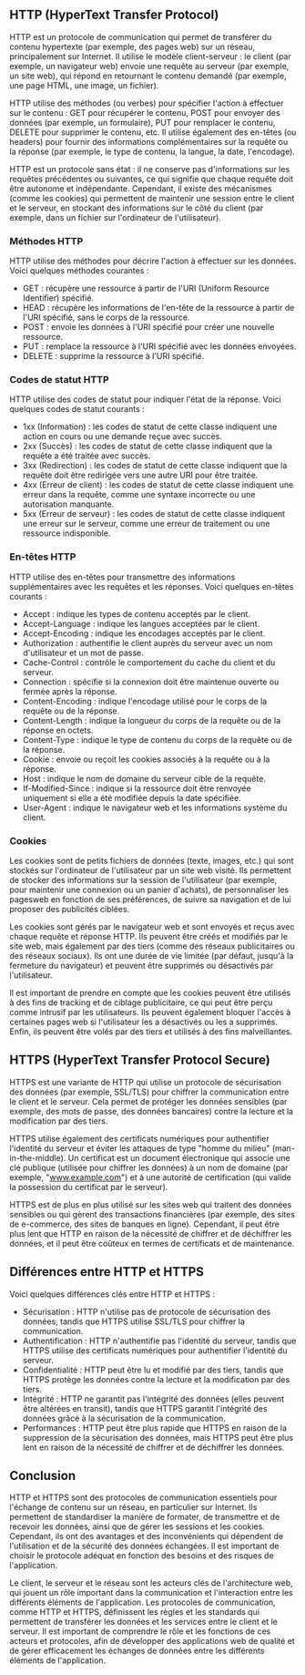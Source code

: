
## HTTP (HyperText Transfer Protocol)

HTTP est un protocole de communication qui permet de transférer du contenu hypertexte (par exemple, des pages web) sur un réseau, principalement sur Internet. Il utilise le modèle client-serveur : le client (par exemple, un navigateur web) envoie une requête au serveur (par exemple, un site web), qui répond en retournant le contenu demandé (par exemple, une page HTML, une image, un fichier).

HTTP utilise des méthodes (ou verbes) pour spécifier l'action à effectuer sur le contenu : GET pour récupérer le contenu, POST pour envoyer des données (par exemple, un formulaire), PUT pour remplacer le contenu, DELETE pour supprimer le contenu, etc. Il utilise également des en-têtes (ou headers) pour fournir des informations complémentaires sur la requête ou la réponse (par exemple, le type de contenu, la langue, la date, l'encodage).

HTTP est un protocole sans état : il ne conserve pas d'informations sur les requêtes précédentes ou suivantes, ce qui signifie que chaque requête doit être autonome et indépendante. Cependant, il existe des mécanismes (comme les cookies) qui permettent de maintenir une session entre le client et le serveur, en stockant des informations sur le côté du client (par exemple, dans un fichier sur l'ordinateur de l'utilisateur).


### Méthodes HTTP

HTTP utilise des méthodes pour décrire l'action à effectuer sur les données. Voici quelques méthodes courantes :

- GET : récupère une ressource à partir de l'URI (Uniform Resource Identifier) spécifié.
- HEAD : récupère les informations de l'en-tête de la ressource à partir de l'URI spécifié, sans le corps de la ressource.
- POST : envoie les données à l'URI spécifié pour créer une nouvelle ressource.
- PUT : remplace la ressource à l'URI spécifié avec les données envoyées.
- DELETE : supprime la ressource à l'URI spécifié.

### Codes de statut HTTP

HTTP utilise des codes de statut pour indiquer l'état de la réponse. Voici quelques codes de statut courants :

- 1xx (Information) : les codes de statut de cette classe indiquent une action en cours ou une demande reçue avec succès.
- 2xx (Succès) : les codes de statut de cette classe indiquent que la requête a été traitée avec succès.
- 3xx (Redirection) : les codes de statut de cette classe indiquent que la requête doit être redirigée vers une autre URI pour être traitée.
- 4xx (Erreur de client) : les codes de statut de cette classe indiquent une erreur dans la requête, comme une syntaxe incorrecte ou une autorisation manquante.
- 5xx (Erreur de serveur) : les codes de statut de cette classe indiquent une erreur sur le serveur, comme une erreur de traitement ou une ressource indisponible.

### En-têtes HTTP

HTTP utilise des en-têtes pour transmettre des informations supplémentaires avec les requêtes et les réponses. Voici quelques en-têtes courants :

- Accept : indique les types de contenu acceptés par le client.
- Accept-Language : indique les langues acceptées par le client.
- Accept-Encoding : indique les encodages acceptés par le client.
- Authorization : authentifie le client auprès du serveur avec un nom d'utilisateur et un mot de passe.
- Cache-Control : contrôle le comportement du cache du client et du serveur.
- Connection : spécifie si la connexion doit être maintenue ouverte ou fermée après la réponse.
- Content-Encoding : indique l'encodage utilisé pour le corps de la requête ou de la réponse.
- Content-Length : indique la longueur du corps de la requête ou de la réponse en octets.
- Content-Type : indique le type de contenu du corps de la requête ou de la réponse.
- Cookie : envoie ou reçoit les cookies associés à la requête ou à la réponse.
- Host : indique le nom de domaine du serveur cible de la requête.
- If-Modified-Since : indique si la ressource doit être renvoyée uniquement si elle a été modifiée depuis la date spécifiée.
- User-Agent : indique le navigateur web et les informations système du client.



### Cookies

Les cookies sont de petits fichiers de données (texte, images, etc.) qui sont stockés sur l'ordinateur de l'utilisateur par un site web visité. Ils permettent de stocker des informations sur la session de l'utilisateur (par exemple, pour maintenir une connexion ou un panier d'achats), de personnaliser les pagesweb en fonction de ses préférences, de suivre sa navigation et de lui proposer des publicités ciblées.

Les cookies sont gérés par le navigateur web et sont envoyés et reçus avec chaque requête et réponse HTTP. Ils peuvent être créés et modifiés par le site web, mais également par des tiers (comme des réseaux publicitaires ou des réseaux sociaux). Ils ont une durée de vie limitée (par défaut, jusqu'à la fermeture du navigateur) et peuvent être supprimés ou désactivés par l'utilisateur.

Il est important de prendre en compte que les cookies peuvent être utilisés à des fins de tracking et de ciblage publicitaire, ce qui peut être perçu comme intrusif par les utilisateurs. Ils peuvent également bloquer l'accès à certaines pages web si l'utilisateur les a désactivés ou les a supprimés. Enfin, ils peuvent être volés par des tiers et utilisés à des fins malveillantes.

## HTTPS (HyperText Transfer Protocol Secure)

HTTPS est une variante de HTTP qui utilise un protocole de sécurisation des données (par exemple, SSL/TLS) pour chiffrer la communication entre le client et le serveur. Cela permet de protéger les données sensibles (par exemple, des mots de passe, des données bancaires) contre la lecture et la modification par des tiers.

HTTPS utilise également des certificats numériques pour authentifier l'identité du serveur et éviter les attaques de type "homme du milieu" (man-in-the-middle). Un certificat est un document électronique qui associe une clé publique (utilisée pour chiffrer les données) à un nom de domaine (par exemple, "www.example.com") et à une autorité de certification (qui valide la possession du certificat par le serveur).

HTTPS est de plus en plus utilisé sur les sites web qui traitent des données sensibles ou qui gèrent des transactions financières (par exemple, des sites de e-commerce, des sites de banques en ligne). Cependant, il peut être plus lent que HTTP en raison de la nécessité de chiffrer et de déchiffrer les données, et il peut être coûteux en termes de certificats et de maintenance.

## Différences entre HTTP et HTTPS

Voici quelques différences clés entre HTTP et HTTPS :

- Sécurisation : HTTP n'utilise pas de protocole de sécurisation des données, tandis que HTTPS utilise SSL/TLS pour chiffrer la communication.
- Authentification : HTTP n'authentifie pas l'identité du serveur, tandis que HTTPS utilise des certificats numériques pour authentifier l'identité du serveur.
- Confidentialité : HTTP peut être lu et modifié par des tiers, tandis que HTTPS protège les données contre la lecture et la modification par des tiers.
- Intégrité : HTTP ne garantit pas l'intégrité des données (elles peuvent être altérées en transit), tandis que HTTPS garantit l'intégrité des données grâce à la sécurisation de la communication.
- Performances : HTTP peut être plus rapide que HTTPS en raison de la suppression de la sécurisation des données, mais HTTPS peut être plus lent en raison de la nécessité de chiffrer et de déchiffrer les données.


## Conclusion


HTTP et HTTPS sont des protocoles de communication essentiels pour l'échange de contenu sur un réseau, en particulier sur Internet. Ils permettent de standardiser la manière de formater, de transmettre et de recevoir les données, ainsi que de gérer les sessions et les cookies. Cependant, ils ont des avantages et des inconvénients qui dépendent de l'utilisation et de la sécurité des données échangées. Il est important de choisir le protocole adéquat en fonction des besoins et des risques de l'application.

Le client, le serveur et le réseau sont les acteurs clés de l'architecture web, qui jouent un rôle important dans la communication et l'interaction entre les différents éléments de l'application. Les protocoles de communication, comme HTTP et HTTPS, définissent les règles et les standards qui permettent de transférer les données et les services entre le client et le serveur. Il est important de comprendre le rôle et les fonctions de ces acteurs et protocoles, afin de développer des applications web de qualité et de gérer efficacement les échanges de données entre les différents éléments de l'application.